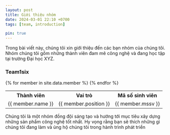 ```yaml
---
layout: post
title: Giới thiệu nhóm
date: 2024-03-01 22:10 +0700
tags: [team, introduction]

pin: true
---
```


Trong bài viết này, chúng tôi xin giới thiệu đến các bạn nhóm của chúng tôi. Nhóm chúng tôi gồm những thành viên đam mê công nghệ và đang học tập tại trường Đại học XYZ.

### Team1six

<table>
  <tr>
    <th style="text-align:center">Thành viên</th>
    <th style="text-align:center">Vai trò</th>
    <th style="text-align:center">Mã số sinh viên</th>
  </tr>
  {% for member in site.data.member %}
  <tr>
    <td style="text-align:center">{{ member.name }}</td>
    <td style="text-align:center">{{ member.position }}</td>
    <td style="text-align:center">{{ member.mssv }}</td>
  </tr>
  {% endfor %}
</table>

Chúng tôi là một nhóm đồng đội sáng tạo và hướng tới mục tiêu xây dựng những sản phẩm công nghệ tốt nhất. Hy vọng rằng bạn sẽ thích những gì chúng tôi đang làm và ủng hộ chúng tôi trong hành trình phát triển

